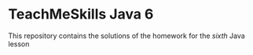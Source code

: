 # TeachMeSkills Java 6
This repository contains the solutions of the homework for the _sixth_ Java lesson